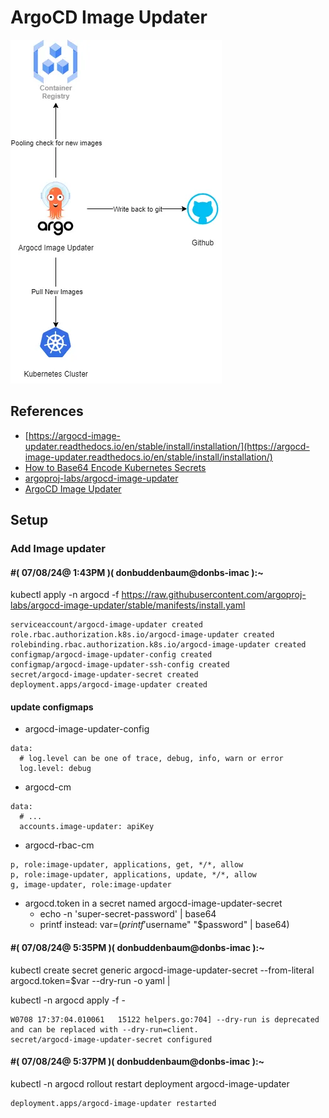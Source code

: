 # ArgoCD Image Updater

![alt text](image.png)

## References

 - [https://argocd-image-updater.readthedocs.io/en/stable/install/installation/](https://argocd-image-updater.readthedocs.io/en/stable/install/installation/)
 - [How to Base64 Encode Kubernetes Secrets](https://www.cloudytuts.com/tutorials/kubernetes/how-to-base64-encode-kubernetes-secrets/)
 - [argoproj-labs/argocd-image-updater](https://github.com/argoproj-labs/argocd-image-updater/tree/master/config)
 - [ArgoCD Image Updater](https://medium.com/@topahadzi/argocd-image-updater-c169697b2072)

## Setup

### Add Image updater
#### #( 07/08/24@ 1:43PM )( donbuddenbaum@donbs-imac ):~
   kubectl apply -n argocd -f https://raw.githubusercontent.com/argoproj-labs/argocd-image-updater/stable/manifests/install.yaml

```
serviceaccount/argocd-image-updater created
role.rbac.authorization.k8s.io/argocd-image-updater created
rolebinding.rbac.authorization.k8s.io/argocd-image-updater created
configmap/argocd-image-updater-config created
configmap/argocd-image-updater-ssh-config created
secret/argocd-image-updater-secret created
deployment.apps/argocd-image-updater created
```

#### update configmaps

- argocd-image-updater-config
```
data:
  # log.level can be one of trace, debug, info, warn or error
  log.level: debug
  ```
- argocd-cm
```
data:
  # ...
  accounts.image-updater: apiKey
  ```
- argocd-rbac-cm
```
p, role:image-updater, applications, get, */*, allow
p, role:image-updater, applications, update, */*, allow
g, image-updater, role:image-updater
```
- argocd.token in a secret named argocd-image-updater-secret
    - echo -n 'super-secret-password' | base64
    - printf instead: var=$(printf '%s:%s' "$username" "$password" | base64)


#### #( 07/08/24@ 5:35PM )( donbuddenbaum@donbs-imac ):~
  kubectl create secret generic argocd-image-updater-secret --from-literal argocd.token=$var --dry-run -o yaml |
  
  kubectl -n argocd apply -f -
```
W0708 17:37:04.010061   15122 helpers.go:704] --dry-run is deprecated and can be replaced with --dry-run=client.
secret/argocd-image-updater-secret configured
```

#### #( 07/08/24@ 5:37PM )( donbuddenbaum@donbs-imac ):~
   kubectl -n argocd rollout restart deployment argocd-image-updater

    deployment.apps/argocd-image-updater restarted

